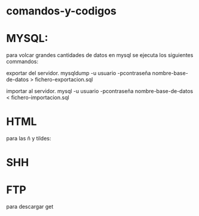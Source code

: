 comandos-y-codigos
==================


MYSQL:
======
para volcar grandes cantidades de datos en mysql se ejecuta los siguientes commandos:

exportar del servidor.
mysqldump -u usuario -pcontraseña nombre-base-de-datos > fichero-exportacion.sql

importar al servidor.
mysql -u usuario -pcontraseña nombre-base-de-datos < fichero-importacion.sql


HTML
====

para las ñ y tildes:
<meta charset="utf8">


SHH
====

FTP
===
para descargar 
get



